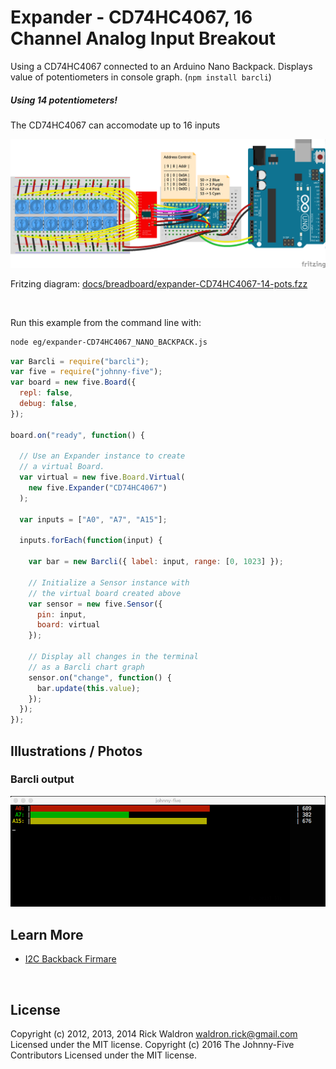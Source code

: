 <!--remove-start-->

# Expander - CD74HC4067, 16 Channel Analog Input Breakout

<!--remove-end-->


Using a CD74HC4067 connected to an Arduino Nano Backpack. Displays value of potentiometers in console graph. (`npm install barcli`)





##### Using 14 potentiometers!


The CD74HC4067 can accomodate up to 16 inputs


![docs/breadboard/expander-CD74HC4067-14-pots.png](breadboard/expander-CD74HC4067-14-pots.png)<br>

Fritzing diagram: [docs/breadboard/expander-CD74HC4067-14-pots.fzz](breadboard/expander-CD74HC4067-14-pots.fzz)

&nbsp;




Run this example from the command line with:
```bash
node eg/expander-CD74HC4067_NANO_BACKPACK.js
```


```javascript
var Barcli = require("barcli");
var five = require("johnny-five");
var board = new five.Board({
  repl: false,
  debug: false,
});

board.on("ready", function() {

  // Use an Expander instance to create
  // a virtual Board.
  var virtual = new five.Board.Virtual(
    new five.Expander("CD74HC4067")
  );

  var inputs = ["A0", "A7", "A15"];

  inputs.forEach(function(input) {

    var bar = new Barcli({ label: input, range: [0, 1023] });

    // Initialize a Sensor instance with
    // the virtual board created above
    var sensor = new five.Sensor({
      pin: input,
      board: virtual
    });

    // Display all changes in the terminal
    // as a Barcli chart graph
    sensor.on("change", function() {
      bar.update(this.value);
    });
  });
});

```


## Illustrations / Photos


### Barcli output



![docs/images/CD74HC4067-3-pot-barcli.png](images/CD74HC4067-3-pot-barcli.png)  







## Learn More

- [I2C Backback Firmare](https://github.com/rwaldron/johnny-five/blob/master/firmwares/cd74hc4067_i2c_backpack.ino)

&nbsp;

<!--remove-start-->

## License
Copyright (c) 2012, 2013, 2014 Rick Waldron <waldron.rick@gmail.com>
Licensed under the MIT license.
Copyright (c) 2016 The Johnny-Five Contributors
Licensed under the MIT license.

<!--remove-end-->

